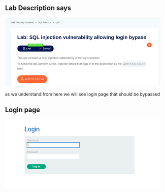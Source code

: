 ## Lab Description says

![SQLi PoC](images/1.png)

as we understand from here we will see login page that should be bypassed


## Login page

![SQLi PoC](images/2.png)


